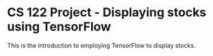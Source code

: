 # CS 122 Project - Displaying stocks using TensorFlow

This is the introduction to employing TensorFlow to display stocks.
